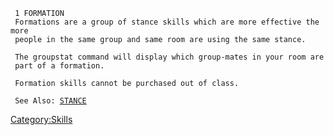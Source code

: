 ` 1 FORMATION`  
` Formations are a group of stance skills which are more effective the more`  
` people in the same group and same room are using the same stance.`  
` `  
` The groupstat command will display which group-mates in your room are`  
` part of a formation.`  
` `  
` Formation skills cannot be purchased out of class.`  
` `  
` See Also: `[`STANCE`](Stance.md "wikilink")

[Category:Skills](Category:Skills "wikilink")
